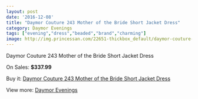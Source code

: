 ```yaml
---
layout: post
date: '2016-12-08'
title: "Daymor Couture 243 Mother of the Bride Short Jacket Dress"
category: Daymor Evenings
tags: ["evening","dress","beaded","brand","charming"]
image: http://img.princessan.com/22651-thickbox_default/daymor-couture-243-mother-of-the-bride-short-jacket-dress.jpg
---
```

Daymor Couture 243 Mother of the Bride Short Jacket Dress

On Sales: **$337.99**
<a href="https://www.princessan.com/en/daymor-evenings/10303-daymor-couture-243-mother-of-the-bride-short-jacket-dress.html"><amp-img layout="responsive" width="600" height="600" src="//img.princessan.com/22651-thickbox_default/daymor-couture-243-mother-of-the-bride-short-jacket-dress.jpg" alt="Daymor Couture 243 Mother of the Bride Short Jacket Dress 0" /></a>
<a href="https://www.princessan.com/en/daymor-evenings/10303-daymor-couture-243-mother-of-the-bride-short-jacket-dress.html"><amp-img layout="responsive" width="600" height="600" src="//img.princessan.com/22652-thickbox_default/daymor-couture-243-mother-of-the-bride-short-jacket-dress.jpg" alt="Daymor Couture 243 Mother of the Bride Short Jacket Dress 1" /></a>

Buy it: [Daymor Couture 243 Mother of the Bride Short Jacket Dress](https://www.princessan.com/en/daymor-evenings/10303-daymor-couture-243-mother-of-the-bride-short-jacket-dress.html "Daymor Couture 243 Mother of the Bride Short Jacket Dress")

View more: [Daymor Evenings](https://www.princessan.com/en/17-daymor-evenings "Daymor Evenings")